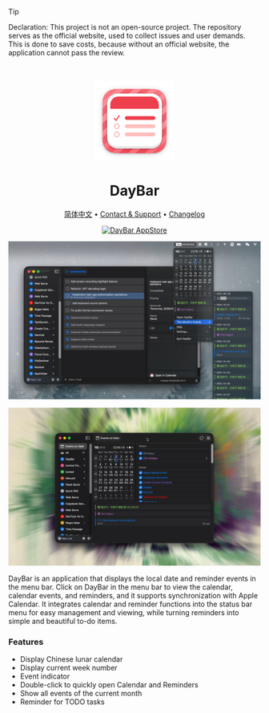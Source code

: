 <!--idoc:ignore:start-->
> [!TIP]
> Declaration: This project is not an open-source project. The repository serves as the official website, used to collect issues and user demands. This is done to save costs, because without an official website, the application cannot pass the review.
<!--idoc:ignore:end-->

<div align="center">
  <br />
  <br />
  <img src="./assets/logo.png" width="160" height="160">
  <h1>
    DayBar
  </h1>
  <!--rehype:style=border: 0;-->
  <p>
    <a href="./README.zh.md">简体中文</a> • 
    <a target="_blank" href="https://github.com/jaywcjlove/daybar/issues/new?template=bug_report.yml">Contact & Support</a> • 
    <a href="./CHANGELOG.md">Changelog</a>
  </p>
  <p>
    <a target="_blank" href="https://apps.apple.com/app/daybar/6739052447" title="DayBar for macOS">
      <img alt="DayBar AppStore" src="https://jaywcjlove.github.io/sb/download/macos.svg" height="51">
    </a>
  </p>
</div>

![DayBar 2](./assets/screenshots-2.jpg)

![DayBar 1](./assets/screenshots-1.jpg)

DayBar is an application that displays the local date and reminder events in the menu bar. Click on DayBar in the menu bar to view the calendar, calendar events, and reminders, and it supports synchronization with Apple Calendar. It integrates calendar and reminder functions into the status bar menu for easy management and viewing, while turning reminders into simple and beautiful to-do items.

### Features

- Display Chinese lunar calendar  
- Display current week number  
- Event indicator  
- Double-click to quickly open Calendar and Reminders  
- Show all events of the current month  
- Reminder for TODO tasks  